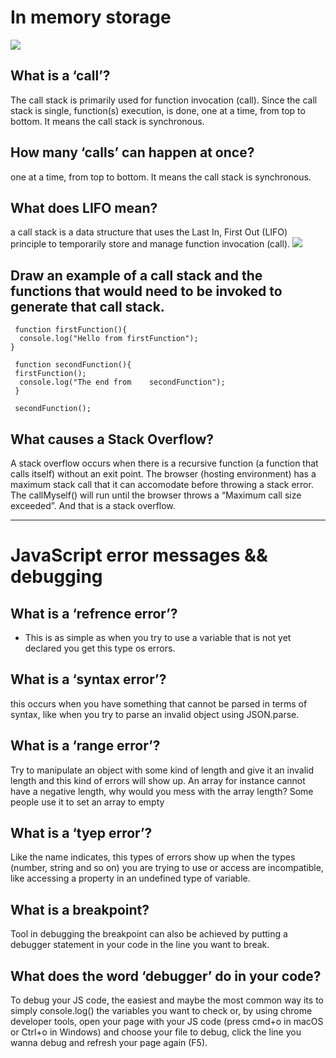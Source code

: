 # In memory storage
![](https://cdn-media-1.freecodecamp.org/images/1*-WOpjPy_2Idl4jIAzPokRQ.jpeg)
## What is a ‘call’?
The call stack is primarily used for function invocation (call). Since the call stack is single, function(s) execution, is done, one at a time, from top to bottom. It means the call stack is synchronous.
## How many ‘calls’ can happen at once?
one at a time, from top to bottom. It means the call stack is synchronous.
## What does LIFO mean?
a call stack is a data structure that uses the Last In, First Out (LIFO) principle to temporarily store and manage function invocation (call).
![](https://cdn-media-1.freecodecamp.org/images/QgR2uIk7tW0YNz0Xm8g0jAPeRFI0e4sCejsv)
## Draw an example of a call stack and the functions that would need to be invoked to generate that call stack.
     function firstFunction(){
      console.log("Hello from firstFunction");
    }

     function secondFunction(){
     firstFunction();
      console.log("The end from    secondFunction");
     }

     secondFunction();
## What causes a Stack Overflow?
A stack overflow occurs when there is a recursive function (a function that calls itself) without an exit point. The browser (hosting environment) has a maximum stack call that it can accomodate before throwing a stack error.
The callMyself() will run until the browser throws a “Maximum call size exceeded”. And that is a stack overflow.


-------------------------
# JavaScript error messages && debugging
## What is a ‘refrence error’?
- This is as simple as when you try to use a variable that is not yet declared you get this type os errors.

## What is a ‘syntax error’?
this occurs when you have something that cannot be parsed in terms of syntax, like when you try to parse an invalid object using JSON.parse.
## What is a ‘range error’?
Try to manipulate an object with some kind of length and give it an invalid length and this kind of errors will show up.
An array for instance cannot have a negative length, why would you mess with the array length? Some people use it to set an array to empty
## What is a ‘tyep error’?
Like the name indicates, this types of errors show up when the types (number, string and so on) you are trying to use or access are incompatible, like accessing a property in an undefined type of variable.
## What is a breakpoint?
Tool in debugging the breakpoint can also be achieved by putting a debugger statement in your code in the line you want to break.
## What does the word ‘debugger’ do in your code?
To debug your JS code, the easiest and maybe the most common way its to simply console.log() the variables you want to check or, by using chrome developer tools, open your page with your JS code (press cmd+o in macOS or Ctrl+o in Windows) and choose your file to debug, click the line you wanna debug and refresh your page again (F5).